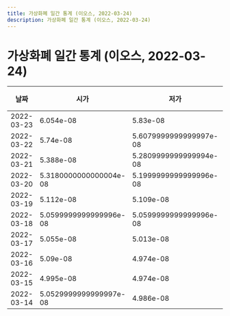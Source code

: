 ```yaml
---
title: 가상화폐 일간 통계 (이오스, 2022-03-24)
description: 가상화폐 일간 통계 (이오스, 2022-03-24)
---
```


가상화폐 일간 통계 (이오스, 2022-03-24)
===

|날짜|시가|저가|고가|종가|비고|
|--|--|--|--|--|--|
|2022-03-23|6.054e-08|5.83e-08|6.064999999999999e-08|5.888e-08|    |
|2022-03-22|5.74e-08|5.6079999999999997e-08|6.056000000000001e-08|6.056000000000001e-08|    |
|2022-03-21|5.388e-08|5.2809999999999994e-08|5.937e-08|5.724e-08|    |
|2022-03-20|5.3180000000000004e-08|5.1999999999999996e-08|5.376e-08|5.3609999999999995e-08|    |
|2022-03-19|5.112e-08|5.109e-08|5.24e-08|5.24e-08|    |
|2022-03-18|5.0599999999999996e-08|5.0599999999999996e-08|5.1190000000000004e-08|5.108e-08|    |
|2022-03-17|5.055e-08|5.013e-08|5.128e-08|5.128e-08|    |
|2022-03-16|5.09e-08|4.974e-08|5.1050000000000004e-08|5.055e-08|    |
|2022-03-15|4.995e-08|4.974e-08|5.1050000000000004e-08|5.029e-08|    |
|2022-03-14|5.0529999999999997e-08|4.986e-08|5.0529999999999997e-08|4.986e-08|    |
